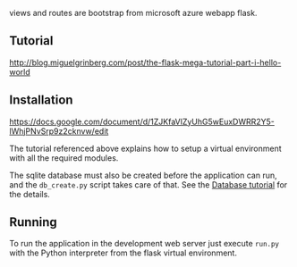 views and routes are bootstrap from microsoft azure webapp flask.

Tutorial
------------
http://blog.miguelgrinberg.com/post/the-flask-mega-tutorial-part-i-hello-world


Installation
------------
https://docs.google.com/document/d/1ZJKfaVlZyUhG5wEuxDWRR2Y5-lWhjPNvSrp9z2cknvw/edit


The tutorial referenced above explains how to setup a virtual environment with all the required modules.

The sqlite database must also be created before the application can run, and the `db_create.py` script takes care of that. See the [Database tutorial](http://blog.miguelgrinberg.com/post/the-flask-mega-tutorial-part-iv-database) for the details.

Running
-------

To run the application in the development web server just execute `run.py` with the Python interpreter from the flask virtual environment.

